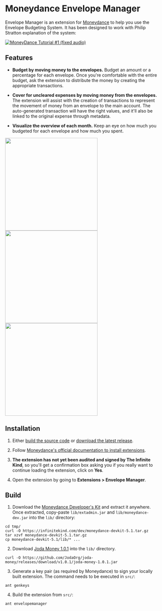 # Moneydance Envelope Manager

Envelope Manager is an extension for [Moneydance](https://moneydance.com/) to help you use the Envelope Budgeting
System. It has been designed to work with Philip Stratton explanation of the system:

[![MoneyDance Tutorial #1 (fixed audio)](https://img.youtube.com/vi/eIcsMHL0NJ0/0.jpg)](https://www.youtube.com/watch?v=eIcsMHL0NJ0 "MoneyDance Tutorial #1 (fixed audio)")

## Features

* **Budget by moving money to the envelopes.** Budget an amount or a percentage for each envelope. Once you're comfortable
  with the entire budget, ask the extension to distribute the money by creating the appropriate transactions.
  
* **Cover for uncleared expenses by moving money from the envelopes.** The extension will assist with the creation of
  transactions to represent the movement of money from an envelope to the main account. The auto-generated transaction
  will have the right values, and it'll also be linked to the original expense through metadata.
  
* **Visualize the overview of each month.** Keep an eye on how much you budgeted for each envelope and how much you spent.

<a href="https://user-images.githubusercontent.com/12800/159573450-a140027a-ebc4-409e-acd3-ae3a51ae07c5.png"><img src="https://user-images.githubusercontent.com/12800/159573450-a140027a-ebc4-409e-acd3-ae3a51ae07c5.png" width="300" /></a> <a href="https://user-images.githubusercontent.com/12800/159573639-fba80ee7-b2cc-4ac4-955c-11db2424b099.png"><img src="https://user-images.githubusercontent.com/12800/159573639-fba80ee7-b2cc-4ac4-955c-11db2424b099.png" width="300" /></a> <a href="https://user-images.githubusercontent.com/12800/159573771-a2f17345-21c1-478f-b0e2-94d423df3bae.png"><img src="https://user-images.githubusercontent.com/12800/159573771-a2f17345-21c1-478f-b0e2-94d423df3bae.png" width="300" /></a>

## Installation

1. Either [build the source code](#build) or [download the latest release](https://github.com/egrajeda/moneydance-envelope-manager/releases/latest).

2. Follow [Moneydance's official documentation to install extensions](https://help.infinitekind.com/support/solutions/articles/80000682003-installing-extensions).

3. **The extension has not yet been audited and signed by The Infinite Kind**, so you'll get a confirmation box asking you if
   you really want to continue loading the extension, click on **Yes**.
   
4. Open the extension by going to **Extensions > Envelope Manager**.

## Build

1. Download the [Moneydance Developer's Kit](https://infinitekind.com/dev/moneydance-devkit-5.1.tar.gz) and extract it
   anywhere. Once extracted, copy-paste `lib/extadmin.jar` and `lib/moneydance-dev.jar` into the `lib/` directory:

```shell
cd tmp/
curl -O https://infinitekind.com/dev/moneydance-devkit-5.1.tar.gz
tar xzvf moneydance-devkit-5.1.tar.gz
cp moneydance-devkit-5.1/lib/* ... 
```

2. Download [Joda Money 1.0.1](https://www.joda.org/joda-money/) into the `lib/` directory.

```shell
curl -O https://github.com/JodaOrg/joda-money/releases/download/v1.0.1/joda-money-1.0.1.jar 
```

3. Generate a key pair (as required by Moneydance) to sign your locally built extension. The command needs to be 
   executed in `src/`:

```shell
ant genkeys
```

4. Build the extension from `src/`:

```shell
ant envelopemanager
```
